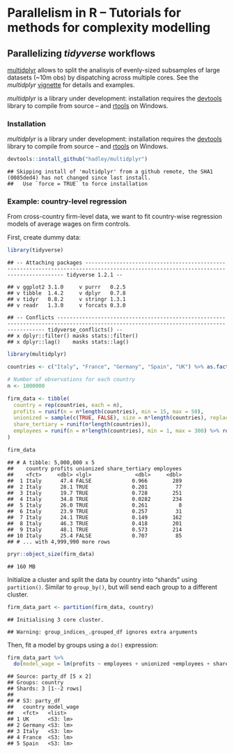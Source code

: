 Parallelism in R – Tutorials for methods for complexity modelling
================

Parallelizing *tidyverse* workflows
-----------------------------------

[multidplyr](https://github.com/hadley/multidplyr) allows to split the analisyis of evenly-sized subsamples of large datasets (~10m obs) by dispatching across multiple cores. See the *multidplyr* [vignette](https://github.com/hadley/multidplyr/blob/master/vignettes/multidplyr.md) for details and examples.

*multidplyr* is a library under development: installation requires the [devtools](https://cran.r-project.org/web/packages/devtools/index.html) library to compile from source – and [rtools](https://cran.r-project.org/bin/windows/Rtools/) on Windows.

### Installation

*multidplyr* is a library under development: installation requires the [devtools](https://cran.r-project.org/web/packages/devtools/index.html) library to compile from source – and [rtools](https://cran.r-project.org/bin/windows/Rtools/) on Windows.

``` r
devtools::install_github("hadley/multidplyr")
```

    ## Skipping install of 'multidplyr' from a github remote, the SHA1 (0085ded4) has not changed since last install.
    ##   Use `force = TRUE` to force installation

### Example: country-level regression

From cross-country firm-level data, we want to fit country-wise regression models of average wages on firm controls.

First, create dummy data:

``` r
library(tidyverse)
```

    ## -- Attaching packages ------------------------------------------------------------------------------------------------------------------------------------- tidyverse 1.2.1 --

    ## v ggplot2 3.1.0     v purrr   0.2.5
    ## v tibble  1.4.2     v dplyr   0.7.8
    ## v tidyr   0.8.2     v stringr 1.3.1
    ## v readr   1.3.0     v forcats 0.3.0

    ## -- Conflicts ---------------------------------------------------------------------------------------------------------------------------------------- tidyverse_conflicts() --
    ## x dplyr::filter() masks stats::filter()
    ## x dplyr::lag()    masks stats::lag()

``` r
library(multidplyr)

countries <- c("Italy", "France", "Germany", "Spain", "UK") %>% as.factor()

# Number of observations for each country
n <- 1000000 

firm_data <- tibble(
  country = rep(countries, each = n),
  profits = runif(n = n*length(countries), min = 15, max = 50),
  unionized = sample(c(TRUE, FALSE), size = n*length(countries), replace = TRUE),
  share_tertiary = runif(n*length(countries)),
  employees = runif(n = n*length(countries), min = 1, max = 300) %>% round()
)

firm_data
```

    ## # A tibble: 5,000,000 x 5
    ##    country profits unionized share_tertiary employees
    ##    <fct>     <dbl> <lgl>              <dbl>     <dbl>
    ##  1 Italy      47.4 FALSE             0.966        289
    ##  2 Italy      28.1 TRUE              0.201         77
    ##  3 Italy      19.7 TRUE              0.728        251
    ##  4 Italy      34.8 TRUE              0.0282       234
    ##  5 Italy      26.0 TRUE              0.261          8
    ##  6 Italy      23.9 TRUE              0.257         31
    ##  7 Italy      24.1 TRUE              0.149        162
    ##  8 Italy      46.3 TRUE              0.418        201
    ##  9 Italy      48.1 TRUE              0.573        214
    ## 10 Italy      25.4 FALSE             0.707         85
    ## # ... with 4,999,990 more rows

``` r
pryr::object_size(firm_data)
```

    ## 160 MB

Initialize a cluster and split the data by country into “shards” using `partition()`. Similar to `group_by()`, but will send each group to a different cluster.

``` r
firm_data_part <- partition(firm_data, country)
```

    ## Initialising 3 core cluster.

    ## Warning: group_indices_.grouped_df ignores extra arguments

Then, fit a model by groups using a `do()` expression:

``` r
firm_data_part %>% 
  do(model_wage = lm(profits ~ employees + unionized +employees + share_tertiary,  data = .))
```

    ## Source: party_df [5 x 2]
    ## Groups: country
    ## Shards: 3 [1--2 rows]
    ## 
    ## # S3: party_df
    ##   country model_wage
    ##   <fct>   <list>    
    ## 1 UK      <S3: lm>  
    ## 2 Germany <S3: lm>  
    ## 3 Italy   <S3: lm>  
    ## 4 France  <S3: lm>  
    ## 5 Spain   <S3: lm>
